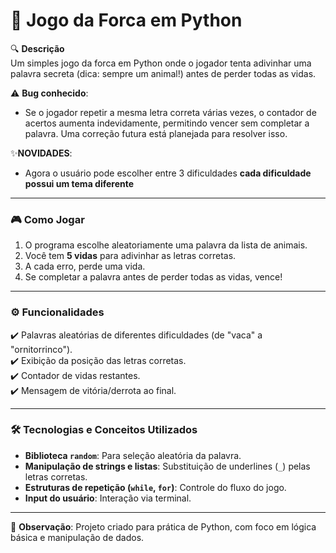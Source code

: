 # 🐍 Jogo da Forca em Python  

🔍 **Descrição**  
Um simples jogo da forca em Python onde o jogador tenta adivinhar uma palavra secreta (dica: sempre um animal!) antes de perder todas as vidas.  

⚠️ **Bug conhecido**: 
- Se o jogador repetir a mesma letra correta várias vezes, o contador de acertos aumenta indevidamente, permitindo vencer sem completar a palavra. Uma correção futura está planejada para resolver isso.  

✨**NOVIDADES**:
- Agora o usuário pode escolher entre 3 dificuldades **cada dificuldade possui um tema diferente**
---

### 🎮 **Como Jogar**  
1. O programa escolhe aleatoriamente uma palavra da lista de animais.  
2. Você tem **5 vidas** para adivinhar as letras corretas.  
3. A cada erro, perde uma vida.  
4. Se completar a palavra antes de perder todas as vidas, vence!  

---

### ⚙️ **Funcionalidades**  
✔️ Palavras aleatórias de diferentes dificuldades (de "vaca" a "ornitorrinco").  
✔️ Exibição da posição das letras corretas.  
✔️ Contador de vidas restantes.  
✔️ Mensagem de vitória/derrota ao final.  

---

### 🛠️ **Tecnologias e Conceitos Utilizados**  
- **Biblioteca `random`**: Para seleção aleatória da palavra.  
- **Manipulação de strings e listas**: Substituição de underlines (`_`) pelas letras corretas.  
- **Estruturas de repetição (`while`, `for`)**: Controle do fluxo do jogo.  
- **Input do usuário**: Interação via terminal.  

---

📌 **Observação**: Projeto criado para prática de Python, com foco em lógica básica e manipulação de dados.  
